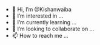 - 👋 Hi, I’m @Kishanwaiba
- 👀 I’m interested in ...
- 🌱 I’m currently learning ...
- 💞️ I’m looking to collaborate on ...
- 📫 How to reach me ...

<!---
Kishanwaiba/Kishanwaiba is a ✨ special ✨ repository because its `README.md` (this file) appears on your GitHub profile.
You can click the Preview link to take a look at your changes.
--->
